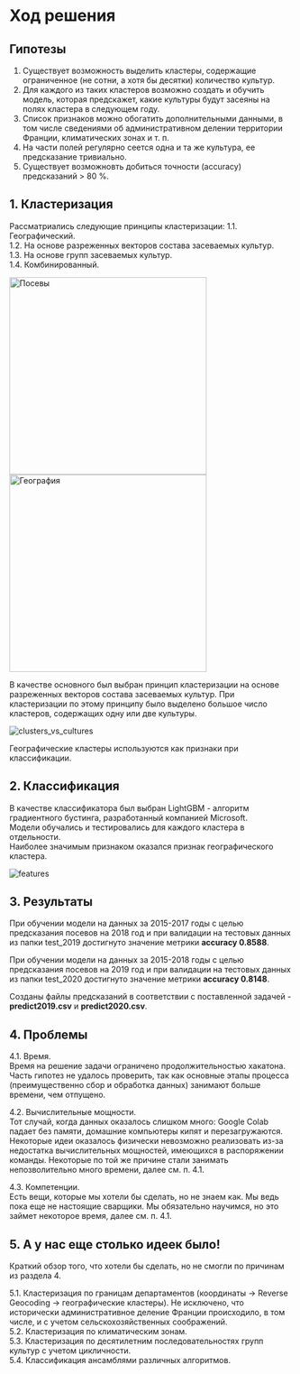 # Ход решения
## Гипотезы
1. Существует возможность выделить кластеры, содержащие ограниченное (не сотни, а хотя бы десятки) количество культур.
2. Для каждого из таких кластеров возможно создать и обучить модель, которая предскажет, какие культуры будут засеяны на полях кластера в следующем году.
3. Список признаков можно обогатить дополнительными данными, в том числе сведениями об административном делении территории Франции, климатических зонах и т. п.
4. На части полей регулярно сеется одна и та же культура, ее предсказание тривиально.
5. Существует возможновть добиться точности (accuracy) предсказаний > 80 %.

## 1. Кластеризация
Рассматриались следующие принципы кластеризации:
1.1. Географический.<br>
1.2. На основе разреженных векторов состава засеваемых культур.<br>
1.3. На основе групп засеваемых культур.<br>
1.4. Комбинированный.

<p align="left">
  <img src="https://user-images.githubusercontent.com/11871192/111023406-f373c000-83e9-11eb-9f44-3fa3f1da8ef0.png" width="350" title="Посевы">
  <img src="https://user-images.githubusercontent.com/11871192/111023407-f4a4ed00-83e9-11eb-9dd2-ee4ce716ee7c.png" width="350" title="География">
</p>

В качестве основного был выбран принцип кластеризации на основе разреженных векторов состава засеваемых культур. При кластеризации по этому принципу было выделено большое число кластеров, содержащих одну или две культуры.

![clusters_vs_cultures](https://user-images.githubusercontent.com/11871192/111024451-e6f26600-83ef-11eb-971a-96b15e487836.png)

Географические кластеры используются как признаки при классификации.

## 2. Классификация

В качестве классификатора был выбран LightGBM - алгоритм градиентного бустинга, разработанный компанией Microsoft.<br>
Модели обучались и тестировались для каждого кластера в отдельности.<br>
Наиболее значимым признаком оказался признак географического кластера.<br>

![features](https://user-images.githubusercontent.com/11871192/111024436-d9d57700-83ef-11eb-811f-cc7d391f15ce.png)

## 3. Результаты

При обучении модели на данных за 2015-2017 годы с целью предсказания посевов на 2018 год и при валидации на тестовых данных из папки test_2019 достигнуто значение метрики **accuracy 0.8588**.<br>

При обучении модели на данных за 2015-2018 годы с целью предсказания посевов на 2019 год и при валидации на тестовых данных из папки test_2020 достигнуто значение метрики **accuracy 0.8148**.

Созданы файлы предсказаний в соответствии с поставленной задачей - **predict2019.csv** и **predict2020.csv**.

## 4. Проблемы
4.1. Время.<br>
Время на решение задачи ограничено продолжительностью хакатона. Часть гипотез не удалось проверить, так как основные этапы процесса (преимущественно сбор и обработка данных) занимают больше времени, чем отпущено.

4.2. Вычислительные мощности.<br>
Тот случай, когда данных оказалось слишком много: Google Colab падает без памяти, домашние компьютеры кипят и перезагружаются. Некоторые идеи оказалось физически невозможно реализовать из-за недостатка вычислительных мощностей, имеющихся в распоряжении команды. Некоторые по той же причине стали занимать непозволительно много времени, далее см. п. 4.1.

4.3. Компетенции.<br>
Есть вещи, которые мы хотели бы сделать, но не знаем как. Мы ведь пока еще не настоящие сварщики. Мы обязательно научимся, но это займет некоторое время, далее см. п. 4.1.

## 5. А у нас еще столько идеек было!
Краткий обзор того, что хотели бы сделать, но не смогли по причинам из раздела 4.

5.1. Кластеризация по границам департаментов (координаты -> Reverse Geocoding -> географические кластеры). Не исключено, что исторически административное деление Франции происходило, в том числе, и с учетом сельскохозяйственных соображений.<br>
5.2. Кластеризация по климатическим зонам.<br>
5.3. Кластеризация по десятилетним последовательностях групп культур с учетом цикличности.<br>
5.4. Классификация ансамблями различных алгоритмов.
